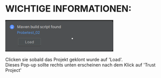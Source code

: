 <h1>WICHTIGE INFORMATIONEN:</h1>

![Screenshot](images/load.png)

<p>Clicken sie sobald das Projekt geklont wurde auf 'Load'.<br>Dieses Pop-up sollte rechts unten erscheinen nach dem Klick auf 'Trust Project'</p>
